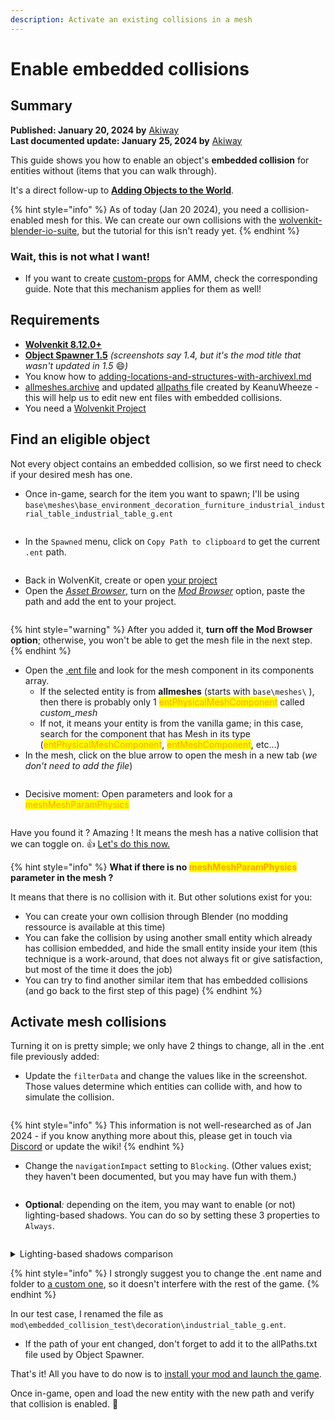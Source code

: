 ```yaml
---
description: Activate an existing collisions in a mesh
---
```


# Enable embedded collisions

## Summary

**Published: January 20, 2024 by** [Akiway](https://app.gitbook.com/u/2021vbDrMKZ0TbHeIx2wzPyAYtl2 "mention")\
**Last documented update: January 25, 2024 by** [Akiway](https://app.gitbook.com/u/2021vbDrMKZ0TbHeIx2wzPyAYtl2 "mention")

This guide shows you how to enable an object's **embedded collision** for entities without (items that you can walk through).&#x20;

It's a direct follow-up to [**Adding Objects to the World**](adding-locations-and-structures-with-archivexl.md).

{% hint style="info" %}
As of today (Jan 20 2024), you need a collision-enabled mesh for this. We can create our own collisions with the [wolvenkit-blender-io-suite](../../for-mod-creators-theory/modding-tools/wolvenkit-blender-io-suite/ "mention"), but the tutorial for this isn't ready yet.
{% endhint %}

### Wait, this is not what I want!

* If you want to create [custom-props](../everything-else/custom-props/ "mention") for AMM, check the corresponding guide. Note that this mechanism applies for them as well!

## Requirements

* [**Wolvenkit 8.12.0+**](https://github.com/WolvenKit/WolvenKit)
* [**Object Spawner 1.5**](https://www.nexusmods.com/cyberpunk2077/mods/2833) _(screenshots say 1.4, but it's the mod title that wasn't updated in 1.5_ :smile:_)_
* You know how to [adding-locations-and-structures-with-archivexl.md](adding-locations-and-structures-with-archivexl.md "mention")
* [allmeshes.archive](https://mega.nz/file/eRREwQbY#L7AWM1eYijyvE7GLo6IK4MQE2ohJci9r9xcq5gk8BXQ) and updated [allpaths ](https://mega.nz/file/WEQxySrS#0QM1rbl1QaUuRdU3RcNEVvYk-rfk_mVVDyg75y8XG40)file created by KeanuWheeze - this will help us to edit new ent files with embedded collisions.
* You need a [Wolvenkit Project](https://app.gitbook.com/s/-MP_ozZVx2gRZUPXkd4r/wolvenkit-app/usage/wolvenkit-projects)

## Find an eligible object

Not every object contains an embedded collision, so we first need to check if your desired mesh has one.&#x20;

* Once in-game, search for the item you want to spawn; I'll be using `base\meshes\base_environment_decoration_furniture_industrial_industrial_table_industrial_table_g.ent`

<figure><img src="../../.gitbook/assets/world_editing__embedded_collision__select.png" alt=""><figcaption></figcaption></figure>

* In the `Spawned` menu, click on `Copy Path to clipboard` to get the current `.ent` path.

<figure><img src="../../.gitbook/assets/world_editing__embedded_collision__copy_path.png" alt=""><figcaption></figcaption></figure>

* Back in WolvenKit, create or open [your project](https://app.gitbook.com/s/-MP_ozZVx2gRZUPXkd4r/wolvenkit-app/usage/wolvenkit-projects)
* Open the [_Asset Browser_](https://app.gitbook.com/s/-MP_ozZVx2gRZUPXkd4r/wolvenkit-app/editor/asset-browser), turn on the [_Mod Browser_](https://app.gitbook.com/s/-MP_ozZVx2gRZUPXkd4r/wolvenkit-app/editor/asset-browser#mod-browser) option, paste the path and add the ent to your project.

<figure><img src="../../.gitbook/assets/world_editing__embedded_collision__mod_browser.png" alt=""><figcaption></figcaption></figure>

{% hint style="warning" %}
After you added it, **turn off the Mod Browser option**; otherwise, you won't be able to get the mesh file in the next step.
{% endhint %}

* Open the [.ent file](../../for-mod-creators-theory/files-and-what-they-do/entity-.ent-files/#mesh-component-entity-simple-entity) and look for the mesh component in its components array.
  * If the selected entity is from **allmeshes** (starts with `base\meshes\` ), then there is probably only 1 <mark style="color:orange;">entPhysicalMeshComponent</mark> called _custom\_mesh_
  * If not, it means your entity is from the vanilla game; in this case, search for the component that has Mesh in its type (<mark style="color:orange;">entPhysicalMeshComponent</mark>, <mark style="color:orange;">entMeshComponent</mark>, etc...)
* In the mesh, click on the blue arrow to open the mesh in a new tab (_we don't need to add the file_)

<figure><img src="../../.gitbook/assets/world_editing__embedded_collision__open_mesh.png" alt=""><figcaption></figcaption></figure>

* Decisive moment: Open parameters and look for a <mark style="color:orange;">meshMeshParamPhysics</mark>

<figure><img src="../../.gitbook/assets/world_editing__embedded_collision__mesh_physics.png" alt=""><figcaption></figcaption></figure>

Have you found it ? Amazing ! It means the mesh has a native collision that we can toggle on. :thumbsup: [Let's do this now.](enable-embedded-collisions.md#activate-the-mesh-collision)

{% hint style="info" %}
**What if there is no&#x20;**<mark style="color:orange;">**meshMeshParamPhysics**</mark>**&#x20;parameter in the mesh ?**

It means that there is no collision with it. But other solutions exist for you:

* You can create your own collision through Blender (no modding ressource is available at this time)
* You can fake the collision by using another small entity which already has collision embedded, and hide the small entity inside your item (this technique is a work-around, that does not always fit or give satisfaction, but most of the time it does the job)
* You can try to find another similar item that has embedded collisions (and go back to the first step of this page)
{% endhint %}

## Activate mesh collisions

Turning it on is pretty simple; we only have 2 things to change, all in the .ent file previously added:

* Update the `filterData` and change the values like in the screenshot. Those values determine which entities can collide with, and how to simulate the collision.&#x20;

<figure><img src="../../.gitbook/assets/world_editing__embedded_collision__filter_data.png" alt=""><figcaption></figcaption></figure>

{% hint style="info" %}
This information is not well-researched as of Jan 2024 - if you know anything more about this, please get in touch via [Discord](http://discord.gg/redmodding) or update the wiki!
{% endhint %}

* Change the `navigationImpact` setting to `Blocking`. (Other values exist; they haven't been documented, but you may have fun with them.)

<figure><img src="../../.gitbook/assets/world_editing__embedded_collision__navigation_impact.png" alt=""><figcaption></figcaption></figure>

* **Optional**_:_ depending on the item, you may want to enable (or not) lighting-based shadows. You can do so by setting these 3 properties to `Always`.&#x20;

<figure><img src="../../.gitbook/assets/world_editing__embedded_collision__shadows.png" alt=""><figcaption></figcaption></figure>

<details>

<summary>Lighting-based shadows comparison</summary>

Here is the difference between the values `Always` and `Never`

<img src="../../.gitbook/assets/world_editing__embedded_collision__shadows_comparison.png" alt="" data-size="original">

**Note:** As you can see, `Never` values will prevent the mesh from casting shadows in the surrounding environment, but your mesh will still handle local shadows cast on itself.

</details>

{% hint style="info" %}
I strongly suggest you to change the .ent name and folder to [a custom one](../items-equipment/moving-and-renaming-in-existing-projects.md), so it doesn't interfere with the rest of the game.
{% endhint %}

In our test case, I renamed the file as `mod\embedded_collision_test\decoration\industrial_table_g.ent`.

* If the path of your ent changed, don't forget to add it to the allPaths.txt file used by Object Spawner.

That's it! All you have to do now is to [install your mod and launch the game](https://app.gitbook.com/s/-MP_ozZVx2gRZUPXkd4r/wolvenkit-app/menu/toolbar#install-and-launch).&#x20;

Once in-game, open and load the new entity with the new path and verify that collision is enabled. :tada:

<figure><img src="../../.gitbook/assets/world_editing__embedded_collision__result.png" alt=""><figcaption></figcaption></figure>
